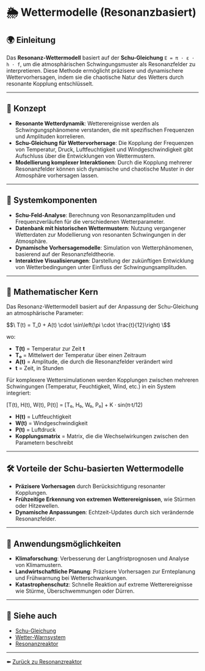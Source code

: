 
# 🌦️ Wettermodelle (Resonanzbasiert)

## 🌍 Einleitung

Das **Resonanz-Wettermodell** basiert auf der **Schu-Gleichung** `E = π · ε · h · f`, um die atmosphärischen Schwingungsmuster als Resonanzfelder zu interpretieren. Diese Methode ermöglicht präzisere und dynamischere Wettervorhersagen, indem sie die chaotische Natur des Wetters durch resonante Kopplung entschlüsselt.

---

## 🧠 Konzept

- **Resonante Wetterdynamik**: Wetterereignisse werden als Schwingungsphänomene verstanden, die mit spezifischen Frequenzen und Amplituden korrelieren.
- **Schu-Gleichung für Wettervorhersage**: Die Kopplung der Frequenzen von Temperatur, Druck, Luftfeuchtigkeit und Windgeschwindigkeit gibt Aufschluss über die Entwicklungen von Wettermustern.
- **Modellierung komplexer Interaktionen**: Durch die Kopplung mehrerer Resonanzfelder können sich dynamische und chaotische Muster in der Atmosphäre vorhersagen lassen.

---

## 🔧 Systemkomponenten

- **Schu-Feld-Analyse**: Berechnung von Resonanzamplituden und Frequenzverläufen für die verschiedenen Wetterparameter.
- **Datenbank mit historischen Wettermustern**: Nutzung vergangener Wetterdaten zur Modellierung von resonanten Schwingungen in der Atmosphäre.
- **Dynamische Vorhersagemodelle**: Simulation von Wetterphänomenen, basierend auf der Resonanzfeldtheorie.
- **Interaktive Visualisierungen**: Darstellung der zukünftigen Entwicklung von Wetterbedingungen unter Einfluss der Schwingungsamplituden.

---

## 📐 Mathematischer Kern

Das Resonanz-Wettermodell basiert auf der Anpassung der Schu-Gleichung an atmosphärische Parameter:

$$\
T(t) = T_0 + A(t) \cdot \sin\left(\pi \cdot \frac{t}{12}\right)
\$$

wo:

- **T(t)** = Temperatur zur Zeit **t**  
- **T₀** = Mittelwert der Temperatur über einen Zeitraum  
- **A(t)** = Amplitude, die durch die Resonanzfelder verändert wird  
- **t** = Zeit, in Stunden

Für komplexere Wettersimulationen werden Kopplungen zwischen mehreren Schwingungen (Temperatur, Feuchtigkeit, Wind, etc.) in ein System integriert:

[T(t), H(t), W(t), P(t)] = [T₀, H₀, W₀, P₀] + K · sin(π·t/12)

- **H(t)** = Luftfeuchtigkeit  
- **W(t)** = Windgeschwindigkeit  
- **P(t)** = Luftdruck  
- **Kopplungsmatrix** = Matrix, die die Wechselwirkungen zwischen den Parametern beschreibt

---

## 🛠️ Vorteile der Schu-basierten Wettermodelle

- **Präzisere Vorhersagen** durch Berücksichtigung resonanter Kopplungen.
- **Frühzeitige Erkennung von extremen Wetterereignissen**, wie Stürmen oder Hitzewellen.
- **Dynamische Anpassungen**: Echtzeit-Updates durch sich verändernde Resonanzfelder.

---

## 🌱 Anwendungsmöglichkeiten

- **Klimaforschung**: Verbesserung der Langfristprognosen und Analyse von Klimamustern.
- **Landwirtschaftliche Planung**: Präzisere Vorhersagen zur Ernteplanung und Frühwarnung bei Wetterschwankungen.
- **Katastrophenschutz**: Schnelle Reaktion auf extreme Wetterereignisse wie Stürme, Überschwemmungen oder Dürren.

---

## 📎 Siehe auch

- [Schu-Gleichung](../../Gleichungen/README.md)  
- [Wetter-Warnsystem](../Wetter_Warnsystem/wetter_warnsystem.md)  
- [Resonanzreaktor](../Resonanzreaktor/README.md)

---


⬅️ [Zurück zu Resonanzreaktor](../../README.md)